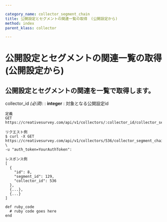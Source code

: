 ```yaml
---

category_name: collector_segment_chain
title: 公開設定とセグメントの関連一覧の取得　(公開設定から)
method: index
parent_klass: collector

---
```


# 公開設定とセグメントの関連一覧の取得　(公開設定から)

## 公開設定とセグメントの関連を一覧で取得します。

collector_id _(必須)_:
: __integer__
: 対象となる公開設定id

~~~
定義
GET https://creativesurvey.com/api/v1/collectors/:collector_id/collector_segment_chains

リクエスト例
$ curl -X GET https://creativesurvey.com/api/v1/collectors/536/collector_segment_chains \
-u "auth_token=YourAuthToken":

レスポンス例
[
  {
    "id": 8,
    "segment_id": 129,
    "collector_id": 536
  },
  {...},
  {...}
]

~~~

 
~~~
def ruby_code
  # ruby code goes here
end
~~~

　
　
